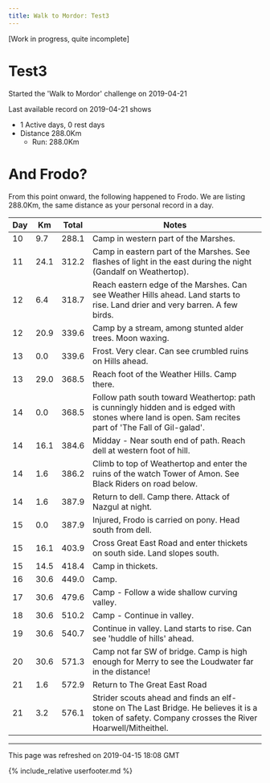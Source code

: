 ```yaml
---
title: Walk to Mordor: Test3
---
```


\[Work in progress, quite incomplete\]

# Test3

Started the 'Walk to Mordor' challenge on 2019-04-21

Last available record on 2019-04-21 shows
* 1 Active days, 0 rest days
* Distance 288.0Km
  * Run: 288.0Km

# And Frodo?
From this point onward, the following happened to Frodo.
We are listing 288.0Km, the same distance as your personal record in a day.

| Day | Km | Total | Notes |
| --- | --- | --- | --- |
| 10 | 9.7 | 288.1 | Camp in western part of the Marshes. |
| 11 | 24.1 | 312.2 | Camp in eastern part of the Marshes. See flashes of light in the east during the night (Gandalf on Weathertop). |
| 12 | 6.4 | 318.7 | Reach eastern edge of the Marshes. Can see Weather Hills ahead. Land starts to rise. Land drier and very barren. A few birds. |
| 12 | 20.9 | 339.6 | Camp by a stream, among stunted alder trees. Moon waxing. |
| 13 | 0.0 | 339.6 | Frost. Very clear. Can see crumbled ruins on Hills ahead. |
| 13 | 29.0 | 368.5 | Reach foot of the Weather Hills. Camp there. |
| 14 | 0.0 | 368.5 | Follow path south toward Weathertop: path is cunningly hidden and is edged with stones where land is open. Sam recites part of 'The Fall of Gil-galad'. |
| 14 | 16.1 | 384.6 | Midday - Near south end of path. Reach dell at western foot of hill. |
| 14 | 1.6 | 386.2 | Climb to top of Weathertop and enter the ruins of the watch Tower of Amon. See Black Riders on road below. |
| 14 | 1.6 | 387.9 | Return to dell. Camp there. Attack of Nazgul at night. |
| 15 | 0.0 | 387.9 | Injured, Frodo is carried on pony. Head south from dell. |
| 15 | 16.1 | 403.9 | Cross Great East Road and enter thickets on south side. Land slopes south. |
| 15 | 14.5 | 418.4 | Camp in thickets. |
| 16 | 30.6 | 449.0 | Camp. |
| 17 | 30.6 | 479.6 | Camp - Follow a wide shallow curving valley. |
| 18 | 30.6 | 510.2 | Camp - Continue in valley. |
| 19 | 30.6 | 540.7 | Continue in valley. Land starts to rise. Can see 'huddle of hills' ahead. |
| 20 | 30.6 | 571.3 | Camp not far SW of bridge. Camp is high enough for Merry to see the Loudwater far in the distance! |
| 21 | 1.6 | 572.9 | Return to The Great East Road |
| 21 | 3.2 | 576.1 | Strider scouts ahead and finds an elf-stone on The Last Bridge. He believes it is a token of safety. Company crosses the River Hoarwell/Mitheithel. |


---
This page was refreshed on 2019-04-15 18:08 GMT

{% include_relative userfooter.md %}
